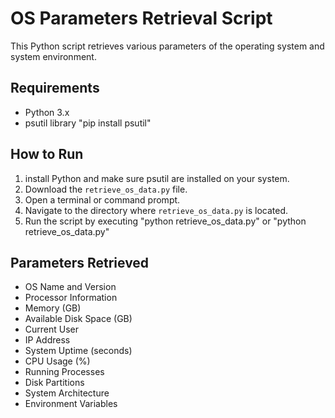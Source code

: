 # OS Parameters Retrieval Script

This Python script retrieves various parameters of the operating system and system environment.

## Requirements
- Python 3.x
- psutil library 
    "pip install psutil"

## How to Run
1. install Python and make sure psutil are installed on your system. 
2. Download the `retrieve_os_data.py` file.
3. Open a terminal or command prompt.
4. Navigate to the directory where `retrieve_os_data.py` is located.
5. Run the script by executing 
    "python retrieve_os_data.py" 
    or
    "python retrieve_os_data.py"

## Parameters Retrieved
- OS Name and Version
- Processor Information
- Memory (GB)
- Available Disk Space (GB)
- Current User
- IP Address
- System Uptime (seconds)
- CPU Usage (%)
- Running Processes
- Disk Partitions
- System Architecture
- Environment Variables
